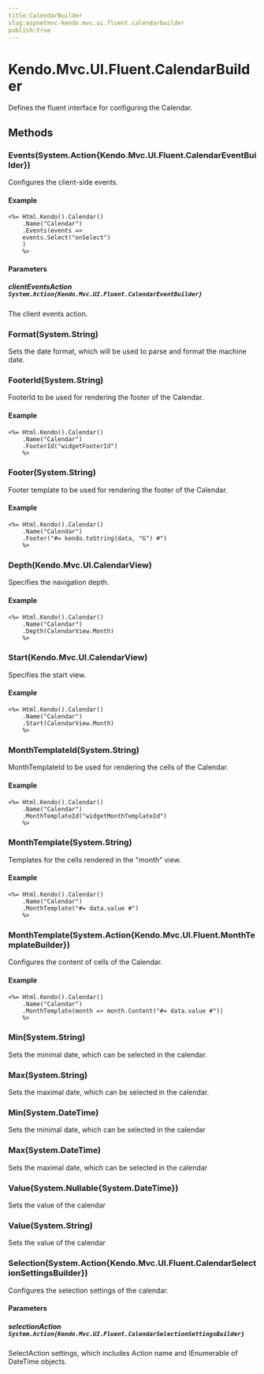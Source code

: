 ```yaml
---
title:CalendarBuilder
slug:aspnetmvc-kendo.mvc.ui.fluent.calendarbuilder
publish:true
---
```


# Kendo.Mvc.UI.Fluent.CalendarBuilder

Defines the fluent interface for configuring the Calendar.

## Methods

### Events(System.Action{Kendo.Mvc.UI.Fluent.CalendarEventBuilder})
Configures the client-side events.

#### Example
    <%= Html.Kendo().Calendar()
        .Name("Calendar")
        .Events(events =>
        events.Select("onSelect")
        )
        %>

#### Parameters

##### clientEventsAction `System.Action{Kendo.Mvc.UI.Fluent.CalendarEventBuilder}`
The client events action.

### Format(System.String)
Sets the date format, which will be used to parse and format the machine date.

### FooterId(System.String)
FooterId to be used for rendering the footer of the Calendar.

#### Example
    <%= Html.Kendo().Calendar()
        .Name("Calendar")
        .FooterId("widgetFooterId")
        %>

### Footer(System.String)
Footer template to be used for rendering the footer of the Calendar.

#### Example
    <%= Html.Kendo().Calendar()
        .Name("Calendar")
        .Footer("#= kendo.toString(data, "G") #")
        %>

### Depth(Kendo.Mvc.UI.CalendarView)
Specifies the navigation depth.

#### Example
    <%= Html.Kendo().Calendar()
        .Name("Calendar")
        .Depth(CalendarView.Month)
        %>

### Start(Kendo.Mvc.UI.CalendarView)
Specifies the start view.

#### Example
    <%= Html.Kendo().Calendar()
        .Name("Calendar")
        .Start(CalendarView.Month)
        %>

### MonthTemplateId(System.String)
MonthTemplateId to be used for rendering the cells of the Calendar.

#### Example
    <%= Html.Kendo().Calendar()
        .Name("Calendar")
        .MonthTemplateId("widgetMonthTemplateId")
        %>

### MonthTemplate(System.String)
Templates for the cells rendered in the "month" view.

#### Example
    <%= Html.Kendo().Calendar()
        .Name("Calendar")
        .MonthTemplate("#= data.value #")
        %>

### MonthTemplate(System.Action{Kendo.Mvc.UI.Fluent.MonthTemplateBuilder})
Configures the content of cells of the Calendar.

#### Example
    <%= Html.Kendo().Calendar()
        .Name("Calendar")
        .MonthTemplate(month => month.Content("#= data.value #"))
        %>

### Min(System.String)
Sets the minimal date, which can be selected in the calendar.

### Max(System.String)
Sets the maximal date, which can be selected in the calendar.

### Min(System.DateTime)
Sets the minimal date, which can be selected in the calendar

### Max(System.DateTime)
Sets the maximal date, which can be selected in the calendar

### Value(System.Nullable{System.DateTime})
Sets the value of the calendar

### Value(System.String)
Sets the value of the calendar

### Selection(System.Action{Kendo.Mvc.UI.Fluent.CalendarSelectionSettingsBuilder})
Configures the selection settings of the calendar.

#### Parameters

##### selectionAction `System.Action{Kendo.Mvc.UI.Fluent.CalendarSelectionSettingsBuilder}`
SelectAction settings, which includes Action name and IEnumerable of DateTime objects.